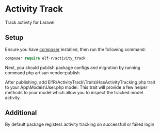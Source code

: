 # Activity Track
Track activity for Laravel
## Setup
Ensure you have [composer](http://getcomposer.org/) installed, then run the following command:

```php
composer require elf-r/activity_track
```

Next, you should publish package configs and migration by running command php artisan vendor:publish

After publishing, add ElfR\ActivityTrack\Traits\HasActivityTracking.php trait to your App\Models\User.php model. This trait will provide a few helper methods to your model which allow you to inspect the tracked model activity.

## Additional

By default package registers activity tracking on successfull or failed login



